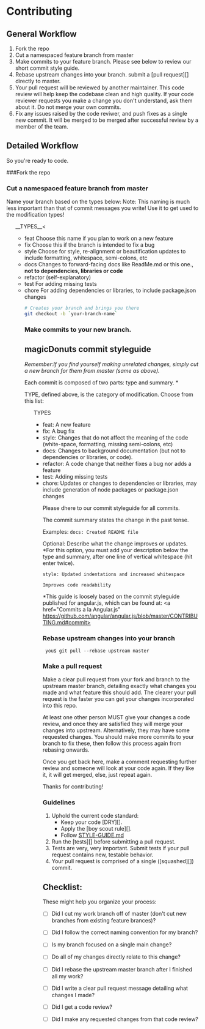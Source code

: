 # Contributing

## General Workflow

1. Fork the repo
1. Cut a namespaced feature branch from master
1. Make commits to your feature branch. Please see below to review our short commit style guide.
1. Rebase upstream changes into your branch. submit a [pull request][] directly to master. 
1. Your pull request will be reviewed by another maintainer. This code review will help keep the codebase clean and high quality. If your code reviewer requests you make a change you don't understand, ask them about it. Do not merge your own commits.
1. Fix any issues raised by the code reviwer, and push fixes as a single new commit.  It will be merged  to be merged after successful review by a member of the team. 

## Detailed Workflow

So you're ready to code. 

###Fork the repo
  
### Cut a namespaced feature branch from master

Name your branch based on the types below:
Note: This naming is much less important than that of commit messages you write! Use it to get used to the modification types!

<ul>__TYPES__<<ul>
  <li>feat     Choose this name if you plan to work on a new feature</li>
  <li>fix      Choose this if the branch is intended to fix a bug</li>
  <li>style    Choose for style, re-alignment or beautification updates to include formatting, whitespace, semi-colons, etc</li>
  <li>docs     Changes to forward-facing docs like ReadMe.md or this one., <strong>not to dependencies, libraries or code</strong> </li>
  <li>refactor (self-explanatory)
  <li>test     For adding missing tests</li>
  <li>chore    For adding dependencies or libraries, to include package.json changes</li>

``` bash
# Creates your branch and brings you there
git checkout -b `your-branch-name`
```

### Make commits to your new branch. 
## magicDonuts commit styleguide

<i> Remember:If you find yourself making unrelated changes, simply cut a new branch for them from master (same as above).</i> 

Each commit is composed of two parts: type and summary. *

TYPE, defined above, is the category of modification.  Choose from this list: 
<ul>TYPES<ul>
  <li>feat:     A new feature</li>
  <li>fix:      A bug fix</li>
  <li>style:    Changes that do not affect the meaning of the code (white-space, formatting, missing semi-colons, etc)</li>
  <li>docs:     Changes to background documentation (but not to dependencies or libraries, or code). </li>
  <li>refactor: A code change that neither fixes a bug nor adds a feature</li>
  <li>test:     Adding missing tests</li>
  <li>chore:    Updates or changes to dependencies or libraries, may include generation of node packages or package.json changes</li>

Please dhere to our commit styleguide for all commits. 

The commit summary states the change in the past tense.

Examples:
<code>docs: Created README file</code>

Optional: Describe what the change improves or updates. 
  *For this option, you must add your description below the type and summary, after one line of vertical whitespace (hit enter twice). 

<code>style: Updated indentations and increased whitespace
<br>
Improves code readability</code>

*This guide is loosely based on the commit styleguide published for angular.js, which can be found at: <a href="Commits a la Angular.js" https://github.com/angular/angular.js/blob/master/CONTRIBUTING.md#commit>

### Rebase upstream changes into your branch

<code> you$     git pull --rebase upstream master </code>

### Make a pull request

Make a clear pull request from your fork and branch to the upstream master
branch, detailing exactly what changes you made and what feature this
should add. The clearer your pull request is the faster you can get
your changes incorporated into this repo.

At least one other person MUST give your changes a code review, and once
they are satisfied they will merge your changes into upstream. Alternatively,
they may have some requested changes. You should make more commits to your
branch to fix these, then follow this process again from rebasing onwards.

Once you get back here, make a comment requesting further review and
someone will look at your code again. If they like it, it will get merged,
else, just repeat again.

Thanks for contributing!

### Guidelines

1. Uphold the current code standard:
    - Keep your code [DRY][].
    - Apply the [boy scout rule][].
    - Follow [STYLE-GUIDE.md](STYLE-GUIDE.md)
1. Run the [tests][] before submitting a pull request.
1. Tests are very, very important. Submit tests if your pull request contains
   new, testable behavior.
1. Your pull request is comprised of a single ([squashed][]) commit.

## Checklist:

These might help you organize your process:

- [ ] Did I cut my work branch off of master (don't cut new branches from existing feature brances)?
- [ ] Did I follow the correct naming convention for my branch?
- [ ] Is my branch focused on a single main change?
 - [ ] Do all of my changes directly relate to this change?
- [ ] Did I rebase the upstream master branch after I finished all my
  work?
- [ ] Did I write a clear pull request message detailing what changes I made?
- [ ] Did I get a code review?
 - [ ] Did I make any requested changes from that code review?


<!-- Links -->
[style guide]: https://github.com/telegraphacademy-labs/style-guide
[n-queens]: https://github.com/telegraphacademy-labs/n-queens
[Underbar]: https://github.com/telegraphacademy-labs/underbar
[curriculum workflow diagram]: http://i.imgur.com/p0e4tQK.png
[cons of merge]: https://f.cloud.github.com/assets/1577682/1458274/1391ac28-435e-11e3-88b6-69c85029c978.png
[Bookstrap]: https://github.com/telegraphacademy/bookstrap
[Taser]: https://github.com/telegraphacademy/bookstrap
[tools workflow diagram]: http://i.imgur.com/kzlrDj7.png
[Git Flow]: http://nvie.com/posts/a-successful-git-branching-model/
[GitHub Flow]: http://scottchacon.com/2011/08/31/github-flow.html
[Squash]: http://gitready.com/advanced/2009/02/10/squashing-commits-with-rebase.html
